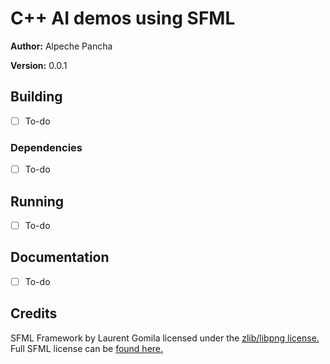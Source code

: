 # C++ AI demos using SFML

**Author:** Alpeche Pancha

**Version:** 0.0.1

## Building

* [ ] To-do

### Dependencies

* [ ] To-do

## Running

* [ ] To-do

## Documentation

* [ ] To-do

## Credits

SFML Framework by Laurent Gomila licensed under the [zlib/libpng license.](https://opensource.org/licenses/Zlib) Full SFML license can be [found here.](https://www.sfml-dev.org/license.php)
